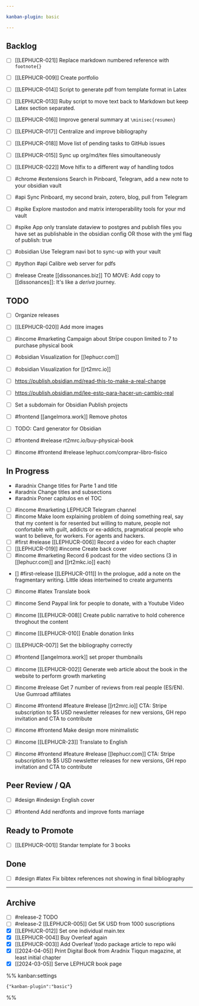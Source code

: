 ```yaml
---

kanban-plugin: basic

---
```


## Backlog

- [ ] [[LEPHUCR-021]] Replace markdown numbered reference with ` footnote{}`
- [ ] [[LEPHUCR-009]] Create portfolio
- [ ] [[LEPHUCR-014]] Script to generate pdf from template format in Latex
- [ ] [[LEPHUCR-013]] Ruby script to move text back to Markdown but keep Latex section separated.
- [ ] [[LEPHUCR-016]] Improve general summary at `\minisec{resumen}`
- [ ] [[LEPHUCR-017]] Centralize and improve bibliography
- [ ] [[LEPHUCR-018]] Move list of pending tasks to GitHub issues
- [ ] [[LEPHUCR-015]] Sync up org/md/tex files simoultaneously
- [ ] [[LEPHUCR-022]] Move hlfix to a different way of handling todos
- [ ] #chrome #extensions Search in Pinboard, Telegram, add a new note to your obsidian vault
- [ ] #api Sync Pinboard, my second brain, zotero, blog, pull from Telegram
- [ ] #spike Explore mastodon and matrix interoperability tools for your md vault
- [ ] #spike App only translate dataview to postgres and publish files you have set as publishable in the obsidian config OR those with the yml flag of publish: true
- [ ] #obsidian Use Telegram navi bot to sync-up with your vault
- [ ] #python #api Calibre web server for pdfs
- [ ] #release Create [[dissonances.biz]] TO MOVE: Add copy to [[dissonances]]: It's like a *deriva* journey.


## TODO

- [ ] Organize releases
- [ ] [[LEPHUCR-020]] Add more images
- [ ] #income #marketing Campaign about Stripe coupon limited to 7 to purchase physical book
- [ ] #obsidian Visualization for [[lephucr.com]]
- [ ] #obsidian Visualization for [[rt2mrc.io]]
- [ ] https://publish.obsidian.md/read-this-to-make-a-real-change
- [ ] https://publish.obsidian.md/lee-esto-para-hacer-un-cambio-real
- [ ] Set a subdomain for Obsidian Publish projects
- [ ] #frontend [[angelmora.work]] Remove photos
- [ ] TODO: Card generator for Obsidian
- [ ] #frontend #release rt2mrc.io/buy-physical-book
- [ ] #income #frontend #release lephucr.com/comprar-libro-fisico


## In Progress

- #aradnix Change titles for Parte 1 and title
- #aradnix Change titles and subsections
- #aradnix Poner capitulos en el TOC
- [ ] #income #marketing LEPHUCR Telegram channel
- [ ] #income Make loom explaining problem of doing something real, say that my content is for resented but willing to mature, people not confortable with guilt, addicts or ex-addicts, pragmatical people who want to believe, for workers. For agents and hackers.
- [ ] #first #release [[LEPHUCR-006]] Record a video for each chapter
- [ ] [[LEPHUCR-019]] #income Create back cover
- [ ] #income #marketing Record 6 podcast for the video sections (3 in [[lephucr.com]] and [[rt2mkc.io]] each)
- [] #first-release [[LEPHUCR-011]] In the prologue, add a note on the fragmentary writing. Little ideas intertwined to create arguments
- [ ] #income #latex Translate book
- [ ] #income Send Paypal link for people to donate, with a Youtube Video
- [ ] #income [[LEPHUCR-008]] Create public narrative to hold coherence throghout the content
- [ ] #income [[LEPHUCR-010]] Enable donation links
- [ ] [[LEPHUCR-007]] Set the bibliography correctly
- [ ] #frontend [[angelmora.work]] set proper thumbnails
- [ ] #income [[LEPHUCR-002]] Generate web article about the book in the website to perform growth marketing
- [ ] #income #release Get 7 number of reviews from real people (ES/EN). Use Gumroad affiliates
- [ ] #income #frontend #feature #release [[rt2mrc.io]] CTA: Stripe subscription to $5 USD newsletter releases for new versions, GH repo invitation and CTA to contribute
- [ ] #income #frontend Make design more minimalistic
- [ ] #income [[LEPHUCR-23]] Translate to English
- [ ] #income #frontend #feature #release [[lephucr.com]] CTA: Stripe subscription to $5 USD newsletter releases for new versions, GH repo invitation and CTA to contribute


## Peer Review / QA

- [ ] #design #indesign English cover
- [ ] #frontend Add nerdfonts and improve fonts marriage


## Ready to Promote

- [ ] [[LEPHUCR-001]] Standar template for 3 books


## Done

- [ ] #design #latex Fix bibtex references not showing in final bibliography


***

## Archive

- [ ] #release-2 TODO
- [ ] #release-2 [[LEPHUCR-005]] Get 5K USD from 1000 suscriptions
- [x] [[LEPHUCR-012]] Set one individual main.tex
- [x] [[LEPHUCR-004]] Buy Overleaf again
- [x] [[LEPHUCR-003]] Add Overleaf \todo package article to repo wiki
- [x] [[2024-04-05]] Print Digital Book from Aradnix Tiqqun magazine, at least initial chapter
- [x] [[2024-03-05]] Serve LEPHUCR book page

%% kanban:settings
```
{"kanban-plugin":"basic"}
```
%%
